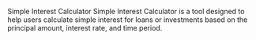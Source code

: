 
Simple Interest Calculator
Simple Interest Calculator is a tool designed to help users calculate simple interest for loans or investments based on the principal amount, interest rate, and time period.

